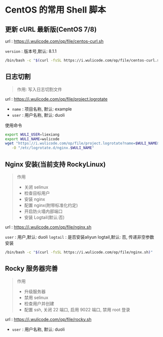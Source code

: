 # CentOS 的常用 Shell 脚本

## 更新 cURL 最新版(CentOS 7/8)

url : https://i.wulicode.com/op/file/centos-curl.sh

`version` : 版本号,默认: 8.1.1

```bash
/bin/bash -c "$(curl -fsSL https://i.wulicode.com/op/file/centos-curl.sh)"
```

## 日志切割

> 作用: 写入日志切割文件

url : https://i.wulicode.com/op/file/project.logrotate

- `name` : 项目名称, 默认: example
- `user` : 用户名称, 默认: duoli

使用命令

```bash
export WULI_USER=liexiang
export WULI_NAME=wulicode
wget "https://i.wulicode.com/op/file/project.logrotate?name=$WULI_NAME&user=$WULI_USER" \
   -O "/etc/logrotate.d/nginx.$WULI_NAME"
```

## Nginx 安装(当前支持 RockyLinux)

> 作用
> - 关闭 selinux
> - 检查目标用户
> - 安装 nginx
> - 配置 nginx(附带标准化约定)
> - 开启防火墙内部端口
> - 安装 Logtail(默认:否)

url : https://i.wulicode.com/op/file/nginx.sh

`user` : 用户,默认: duoli
`logtail` : 是否安装aliyun logtail,默认: 否, 传递非空参数安装

```bash
/bin/bash -c "$(curl -fsSL https://i.wulicode.com/op/file/nginx.sh)"
```

## Rocky 服务器完善

> 作用
> - 升级服务器
> - 禁用 selinux
> - 检查用户并创建
> - 配置 ssh, 关闭 22 端口, 启用 9022 端口, 禁用 root 登录

url : https://i.wulicode.com/op/file/rocky.sh

- `user` : 用户名称, 默认: duoli

